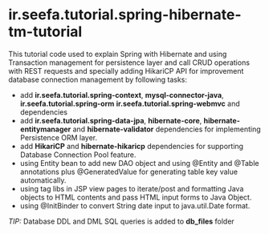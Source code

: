 # ir.seefa.tutorial.spring-hibernate-tm-tutorial

This tutorial code used to explain Spring with Hibernate and using Transaction management for persistence layer and call CRUD operations with REST requests and specially adding HikariCP API for improvement database connection management by following tasks:

* add **ir.seefa.tutorial.spring-context**, **mysql-connector-java**, **ir.seefa.tutorial.spring-orm** **ir.seefa.tutorial.spring-webmvc** and dependencies
* add **ir.seefa.tutorial.spring-data-jpa**, **hibernate-core**, **hibernate-entitymanager** and **hibernate-validator** dependencies for implementing Persistence ORM layer.
* add **HikariCP** and **hibernate-hikaricp** dependencies for supporting Database Connection Pool feature.
* using Entity bean to add new DAO object and using @Entity and @Table annotations plus @GeneratedValue for generating table key value automatically.
* using tag libs in JSP view pages to iterate/post and formatting Java objects to HTML contents and pass HTML input forms to Java Object.
* using @InitBinder to convert String date input to java.util.Date format.

_TIP:_ Database DDL and DML SQL queries is added to **db_files** folder